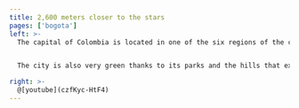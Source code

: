 ```yaml
---
title: 2,600 meters closer to the stars
pages: ['bogota']
left: >-
  The capital of Colombia is located in one of the six regions of the country, the Andean Region, which is located throughout the center of the Colombian territory. In the Cundiboyacense plateau and on the savanna that bears its name at an altitude or elevation of 2,600 meters above sea level.


  The city is also very green thanks to its parks and the hills that extend along its eastern boundary, dwarfed by their two highest points, Monserrate and Guadalupe. The landscape that the people of Bogotá enjoy daily—the sea of green that makes up the Andes mountain range, rising up in the east—would be nearly impossible to find in any other large city.

right: >-
  @[youtube](czfKyc-HtF4)
---
```


